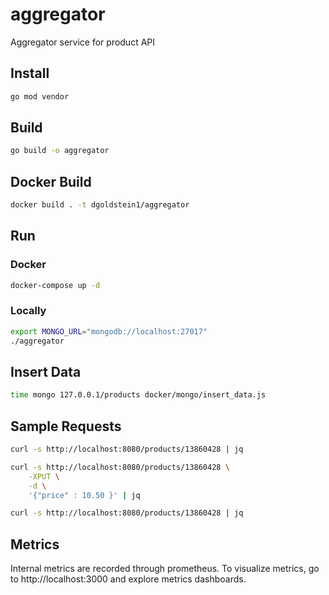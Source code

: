 # aggregator
Aggregator service for product API

## Install

```bash
go mod vendor
```

## Build

```bash
go build -o aggregator
```

## Docker Build

```bash
docker build . -t dgoldstein1/aggregator
```

## Run


### Docker

```bash
docker-compose up -d
```

### Locally

```bash
export MONGO_URL="mongodb://localhost:27017"
./aggregator
```

## Insert Data

```bash
time mongo 127.0.0.1/products docker/mongo/insert_data.js
```

## Sample Requests

```bash
curl -s http://localhost:8080/products/13860428 | jq

curl -s http://localhost:8080/products/13860428 \
	-XPUT \
	-d \
	'{"price" : 10.50 }' | jq 

curl -s http://localhost:8080/products/13860428 | jq
```

## Metrics

Internal metrics are recorded through prometheus. To visualize metrics, go to http://localhost:3000 and explore metrics dashboards.